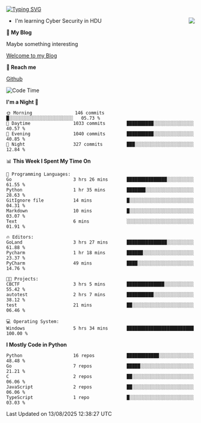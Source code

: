 [![Typing SVG](https://readme-typing-svg.herokuapp.com?font=Fira+Code&pause=1000&random=false&width=450&height=60&lines=Hello+%F0%9F%91%8B%F0%9F%8F%BB;I'm+JBNRZ)](https://git.io/typing-svg)

<a href="#">
  <img align="right" src="https://github-readme-stats.vercel.app/api?username=JBNRZ&show_icons=true&bg_color=15,f2f7fd,E0EAFC" />
</a>

- I'm learning Cyber Security in HDU

 **🌱 My Blog**

Maybe something interesting

[Welcome to my Blog](https://jbnrz.com.cn/)

 **💬 Reach me** 

[Github](https://github.com/JBNRZ)


<!--START_SECTION:waka-->
![Code Time](http://img.shields.io/badge/Code%20Time-1%2C366%20hrs%2010%20mins-blue)

**I'm a Night 🦉** 

```text
🌞 Morning                146 commits         █░░░░░░░░░░░░░░░░░░░░░░░░   05.73 % 
🌆 Daytime                1033 commits        ██████████░░░░░░░░░░░░░░░   40.57 % 
🌃 Evening                1040 commits        ██████████░░░░░░░░░░░░░░░   40.85 % 
🌙 Night                  327 commits         ███░░░░░░░░░░░░░░░░░░░░░░   12.84 % 
```


📊 **This Week I Spent My Time On** 

```text
💬 Programming Languages: 
Go                       3 hrs 26 mins       ███████████████░░░░░░░░░░   61.55 % 
Python                   1 hr 35 mins        ███████░░░░░░░░░░░░░░░░░░   28.63 % 
GitIgnore file           14 mins             █░░░░░░░░░░░░░░░░░░░░░░░░   04.31 % 
Markdown                 10 mins             █░░░░░░░░░░░░░░░░░░░░░░░░   03.07 % 
Text                     6 mins              ░░░░░░░░░░░░░░░░░░░░░░░░░   01.91 % 

🔥 Editors: 
GoLand                   3 hrs 27 mins       ███████████████░░░░░░░░░░   61.88 % 
Pycharm                  1 hr 18 mins        ██████░░░░░░░░░░░░░░░░░░░   23.37 % 
PyCharm                  49 mins             ████░░░░░░░░░░░░░░░░░░░░░   14.76 % 

🐱‍💻 Projects: 
CBCTF                    3 hrs 5 mins        ██████████████░░░░░░░░░░░   55.42 % 
autotest                 2 hrs 7 mins        ██████████░░░░░░░░░░░░░░░   38.12 % 
test                     21 mins             ██░░░░░░░░░░░░░░░░░░░░░░░   06.46 % 

💻 Operating System: 
Windows                  5 hrs 34 mins       █████████████████████████   100.00 % 
```

**I Mostly Code in Python** 

```text
Python                   16 repos            ████████████░░░░░░░░░░░░░   48.48 % 
Go                       7 repos             █████░░░░░░░░░░░░░░░░░░░░   21.21 % 
C                        2 repos             ██░░░░░░░░░░░░░░░░░░░░░░░   06.06 % 
JavaScript               2 repos             ██░░░░░░░░░░░░░░░░░░░░░░░   06.06 % 
TypeScript               1 repo              █░░░░░░░░░░░░░░░░░░░░░░░░   03.03 % 
```




 Last Updated on 13/08/2025 12:38:27 UTC
<!--END_SECTION:waka-->
